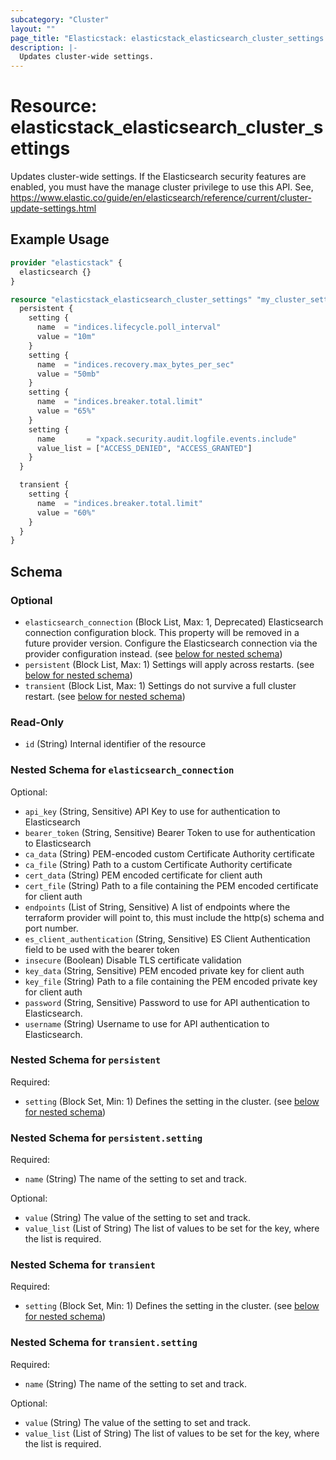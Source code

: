```yaml
---
subcategory: "Cluster"
layout: ""
page_title: "Elasticstack: elasticstack_elasticsearch_cluster_settings Resource"
description: |-
  Updates cluster-wide settings.
---
```


# Resource: elasticstack_elasticsearch_cluster_settings

Updates cluster-wide settings. If the Elasticsearch security features are enabled, you must have the manage cluster privilege to use this API. See, https://www.elastic.co/guide/en/elasticsearch/reference/current/cluster-update-settings.html

## Example Usage

```terraform
provider "elasticstack" {
  elasticsearch {}
}

resource "elasticstack_elasticsearch_cluster_settings" "my_cluster_settings" {
  persistent {
    setting {
      name  = "indices.lifecycle.poll_interval"
      value = "10m"
    }
    setting {
      name  = "indices.recovery.max_bytes_per_sec"
      value = "50mb"
    }
    setting {
      name  = "indices.breaker.total.limit"
      value = "65%"
    }
    setting {
      name       = "xpack.security.audit.logfile.events.include"
      value_list = ["ACCESS_DENIED", "ACCESS_GRANTED"]
    }
  }

  transient {
    setting {
      name  = "indices.breaker.total.limit"
      value = "60%"
    }
  }
}
```

<!-- schema generated by tfplugindocs -->
## Schema

### Optional

- `elasticsearch_connection` (Block List, Max: 1, Deprecated) Elasticsearch connection configuration block. This property will be removed in a future provider version. Configure the Elasticsearch connection via the provider configuration instead. (see [below for nested schema](#nestedblock--elasticsearch_connection))
- `persistent` (Block List, Max: 1) Settings will apply across restarts. (see [below for nested schema](#nestedblock--persistent))
- `transient` (Block List, Max: 1) Settings do not survive a full cluster restart. (see [below for nested schema](#nestedblock--transient))

### Read-Only

- `id` (String) Internal identifier of the resource

<a id="nestedblock--elasticsearch_connection"></a>
### Nested Schema for `elasticsearch_connection`

Optional:

- `api_key` (String, Sensitive) API Key to use for authentication to Elasticsearch
- `bearer_token` (String, Sensitive) Bearer Token to use for authentication to Elasticsearch
- `ca_data` (String) PEM-encoded custom Certificate Authority certificate
- `ca_file` (String) Path to a custom Certificate Authority certificate
- `cert_data` (String) PEM encoded certificate for client auth
- `cert_file` (String) Path to a file containing the PEM encoded certificate for client auth
- `endpoints` (List of String, Sensitive) A list of endpoints where the terraform provider will point to, this must include the http(s) schema and port number.
- `es_client_authentication` (String, Sensitive) ES Client Authentication field to be used with the bearer token
- `insecure` (Boolean) Disable TLS certificate validation
- `key_data` (String, Sensitive) PEM encoded private key for client auth
- `key_file` (String) Path to a file containing the PEM encoded private key for client auth
- `password` (String, Sensitive) Password to use for API authentication to Elasticsearch.
- `username` (String) Username to use for API authentication to Elasticsearch.


<a id="nestedblock--persistent"></a>
### Nested Schema for `persistent`

Required:

- `setting` (Block Set, Min: 1) Defines the setting in the cluster. (see [below for nested schema](#nestedblock--persistent--setting))

<a id="nestedblock--persistent--setting"></a>
### Nested Schema for `persistent.setting`

Required:

- `name` (String) The name of the setting to set and track.

Optional:

- `value` (String) The value of the setting to set and track.
- `value_list` (List of String) The list of values to be set for the key, where the list is required.



<a id="nestedblock--transient"></a>
### Nested Schema for `transient`

Required:

- `setting` (Block Set, Min: 1) Defines the setting in the cluster. (see [below for nested schema](#nestedblock--transient--setting))

<a id="nestedblock--transient--setting"></a>
### Nested Schema for `transient.setting`

Required:

- `name` (String) The name of the setting to set and track.

Optional:

- `value` (String) The value of the setting to set and track.
- `value_list` (List of String) The list of values to be set for the key, where the list is required.
